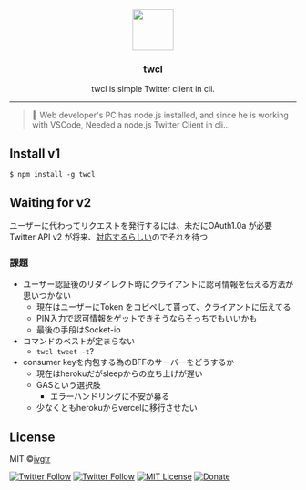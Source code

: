 <div align="center">
  <img width="72" src="https://user-images.githubusercontent.com/43836584/103738741-df9d8d80-5037-11eb-822d-795a380296e1.png">
  <h3 align="center">twcl</h3>
  <p align="center">twcl is simple Twitter client in cli.</p>
</div>

---

> 🐧 Web developer's PC has node.js installed, and since he is working with VSCode, Needed a node.js Twitter Client in cli...

## Install v1
```shell
$ npm install -g twcl
```
 
## Waiting for v2
ユーザーに代わってリクエストを発行するには、未だにOAuth1.0a が必要  
Twitter API v2 が将来、[対応するらしい](https://trello.com/b/myf7rKwV/twitter-developer-platform-roadmap)のでそれを待つ  
### 課題
- ユーザー認証後のリダイレクト時にクライアントに認可情報を伝える方法が思いつかない
  - 現在はユーザーにToken をコピペして貰って、クライアントに伝えてる
  - PIN入力で認可情報をゲットできそうならそっちでもいいかも
  - 最後の手段はSocket-io
- コマンドのベストが定まらない
  - `twcl tweet -t`?
- consumer keyを内包する為のBFFのサーバーをどうするか
  - 現在はherokuだがsleepからの立ち上げが遅い
  - GASという選択肢
    - エラーハンドリングに不安が募る
  - 少なくともherokuからvercelに移行させたい

## License
MIT ©[ivgtr](https://github.com/ivgtr)


[![Twitter Follow](https://img.shields.io/twitter/follow/mawaru_hana?style=social)](https://twitter.com/mawaru_hana) [![Twitter Follow](https://img.shields.io/twitter/follow/ivgtr?style=social)](https://twitter.com/ivgtr) [![MIT License](http://img.shields.io/badge/license-MIT-blue.svg?style=flat)](LICENSE) [![Donate](https://img.shields.io/badge/%EF%BC%84-support-green.svg?style=flat-square)](https://www.buymeacoffee.com/ivgtr)  